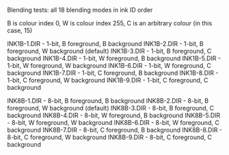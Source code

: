 
Blending tests: all 18 blending modes in ink ID order

B is colour index 0, W is colour index 255, C is an arbitrary colour (in this case, 15)

INK1B-1.DIR - 1-bit, B foreground, B background
INK1B-2.DIR - 1-bit, B foreground, W background (default)
INK1B-3.DIR - 1-bit, B foreground, C background
INK1B-4.DIR - 1-bit, W foreground, B background
INK1B-5.DIR - 1-bit, W foreground, W background
INK1B-6.DIR - 1-bit, W foreground, C background
INK1B-7.DIR - 1-bit, C foreground, B background
INK1B-8.DIR - 1-bit, C foreground, W background
INK1B-9.DIR - 1-bit, C foreground, C background

INK8B-1.DIR - 8-bit, B foreground, B background
INK8B-2.DIR - 8-bit, B foreground, W background (default)
INK8B-3.DIR - 8-bit, B foreground, C background
INK8B-4.DIR - 8-bit, W foreground, B background
INK8B-5.DIR - 8-bit, W foreground, W background
INK8B-6.DIR - 8-bit, W foreground, C background
INK8B-7.DIR - 8-bit, C foreground, B background
INK8B-8.DIR - 8-bit, C foreground, W background
INK8B-9.DIR - 8-bit, C foreground, C background


